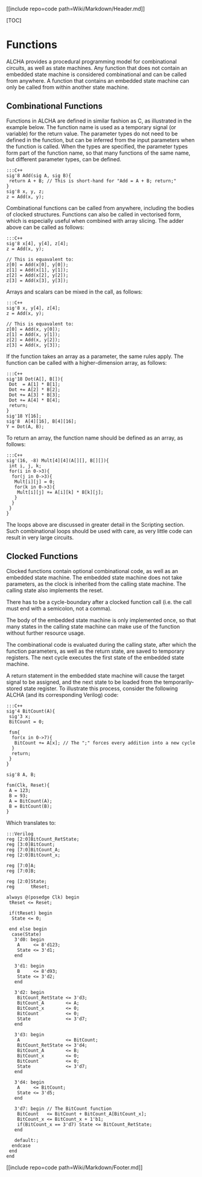 [[include repo=code path=Wiki/Markdown/Header.md]]

[TOC]

# Functions
ALCHA provides a procedural programming model for combinational circuits, as well as state machines.  Any function that does not contain an embedded state machine is considered combinational and can be called from anywhere.  A function that contains an embedded state machine can only be called from within another state machine.

## Combinational Functions
Functions in ALCHA are defined in similar fashion as C, as illustrated in the example below.  The function name is used as a temporary signal (or variable) for the return value.  The parameter types do not need to be defined in the function, but can be inferred from the input parameters when the function is called.  When the types are specified, the parameter types form part of the function name, so that many functions of the same name, but different parameter types, can be defined.

    :::C++
    sig'8 Add(sig A, sig B){
     return A + B; // This is short-hand for "Add = A + B; return;"
    }
    sig'8 x, y, z;
    z = Add(x, y);

Combinational functions can be called from anywhere, including the bodies of clocked structures.  Functions can also be called in vectorised form, which is especially useful when combined with array slicing.  The adder above can be called as follows:

    :::C++
    sig'8 x[4], y[4], z[4];
    z = Add(x, y);

    // This is equavalent to:
    z[0] = Add(x[0], y[0]);
    z[1] = Add(x[1], y[1]);
    z[2] = Add(x[2], y[2]);
    z[3] = Add(x[3], y[3]);

Arrays and scalars can be mixed in the call, as follows:

    :::C++
    sig'8 x, y[4], z[4];
    z = Add(x, y);

    // This is equavalent to:
    z[0] = Add(x, y[0]);
    z[1] = Add(x, y[1]);
    z[2] = Add(x, y[2]);
    z[3] = Add(x, y[3]);

If the function takes an array as a parameter, the same rules apply.  The function can be called with a higher-dimension array, as follows:

    :::C++
    sig'18 Dot(A[], B[]){
     Dot  = A[1] * B[1];
     Dot += A[2] * B[2];
     Dot += A[3] * B[3];
     Dot += A[4] * B[4];
     return;
    }
    sig'18 Y[16];
    sig'8  A[4][16], B[4][16];
    Y = Dot(A, B);

To return an array, the function name should be defined as an array, as follows:

    :::C++
    sig'(16, -8) Mult[4][4](A[][], B[][]){
     int i, j, k;
     for(i in 0->3){
      for(j in 0->3){
       Mult[i][j] = 0;
       for(k in 0->3){
        Mult[i][j] += A[i][k] * B[k][j];
       }
      }
     }
    }

The loops above are discussed in greater detail in the Scripting section.  Such combinational loops should be used with care, as very little code can result in very large circuits.

## Clocked Functions
Clocked functions contain optional combinational code, as well as an embedded state machine.  The embedded state machine does not take parameters, as the clock is inherited from the calling state machine.  The calling state also implements the reset.

There has to be a cycle-boundary after a clocked function call (i.e. the call must end with a semicolon, not a comma).

The body of the embedded state machine is only implemented once, so that many states in the calling state machine can make use of the function without further resource usage.

The combinational code is evaluated during the calling state, after which the function parameters, as well as the return state, are saved to temporary registers.  The next cycle executes the first state of the embedded state machine.

A return statement in the embedded state machine will cause the target signal to be assigned, and the next state to be loaded from the temporarily-stored state register.  To illustrate this process, consider the following ALCHA (and its corresponding Verilog) code:

    :::C++
    sig'4 BitCount(A){
     sig'3 x;
     BitCount = 0;

     fsm{
      for(x in 0->7){
       BitCount += A[x]; // The ";" forces every addition into a new cycle
      }
      return;
     }
    }

    sig'8 A, B;

    fsm(Clk, Reset){
     A = 123;
     B = 93;
     A = BitCount(A);
     B = BitCount(B);
    }

Which translates to:

    :::Verilog
    reg [2:0]BitCount_RetState;
    reg [3:0]BitCount;
    reg [7:0]BitCount_A;
    reg [2:0]BitCount_x;

    reg [7:0]A;
    reg [7:0]B;

    reg [2:0]State;
    reg      tReset;

    always @(posedge Clk) begin
     tReset <= Reset;

     if(tReset) begin
      State <= 0;

     end else begin
      case(State)
       3'd0: begin
        A     <= 8'd123;
        State <= 3'd1;
       end
       
       3'd1: begin
        B     <= 8'd93;
        State <= 3'd2;
       end
       
       3'd2: begin
        BitCount_RetState <= 3'd3;
        BitCount_A        <= A;
        BitCount_x        <= 0;
        BitCount          <= 0;
        State             <= 3'd7;
       end
       
       3'd3: begin
        A                 <= BitCount;
        BitCount_RetState <= 3'd4;
        BitCount_A        <= B;
        BitCount_x        <= 0;
        BitCount          <= 0;
        State             <= 3'd7;
       end

       3'd4: begin
        A     <= BitCount;
        State <= 3'd5;
       end
       
       3'd7: begin // The BitCount function
        BitCount   <= BitCount + BitCount_A[BitCount_x];
        BitCount_x <= BitCount_x + 1'b1;
        if(BitCount_x == 3'd7) State <= BitCount_RetState;
       end

       default:;
      endcase
     end
    end

[[include repo=code path=Wiki/Markdown/Footer.md]]

